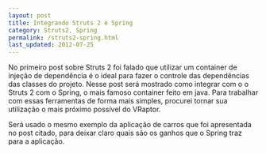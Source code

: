 ```yaml
---
layout: post
title: Integrando Struts 2 e Spring
category: Struts2, Spring
permalink: /struts2-spring.html
last_updated: 2012-07-25
---
```


No primeiro post sobre Struts 2 foi falado que utilizar um container de injeção de dependência é o ideal 
para fazer o controle das dependências das classes do projeto. Nesse post será mostrado como integrar com o 
o Struts 2 com o Spring, o mais famoso container feito em java. Para trabalhar com essas ferramentas de forma 
mais simples, procurei tornar sua utilização o mais próximo possível do VRaptor.

Será usado o mesmo exemplo da aplicação de carros que foi apresentada no post citado, para deixar claro 
quais são os ganhos que o Spring traz para a aplicação.
